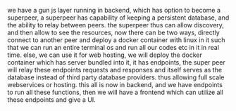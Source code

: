 we have a gun js layer running in backend, which has option to become a superpeer, a superpeer has capability of keeping a persistent database, and the ability to relay between peers. the superpeer thus can allow discovery, and then allow to see the resources, now there can be two ways, directly connect to another peer and deploy a docker container with linux in it such that we can run an entire terminal os and run all our codes etc in it in real time. else, we can use it for web hosting, we will deploy the docker container which has server bundled into it, it has endpoints, the super peer will relay these endpoints requests and responses and itself serves as the database instead of third party database providers. thus allowing full scale webservices or hosting. this all is now in backend, and we have endpoints to run all these functions, then we will have a frontend which can utilize all these endpoints and give a UI.